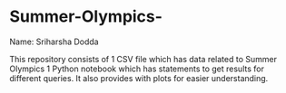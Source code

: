 # Summer-Olympics-
Name: Sriharsha Dodda

This repository consists of 
1 CSV file which has data related to Summer Olympics
1 Python notebook which has statements to get results for different queries.
It also provides with plots for easier understanding.
